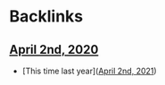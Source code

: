 
# Backlinks
## [April 2nd, 2020](<April 2nd, 2020.md>)
- [This time last year]([April 2nd, 2021](<April 2nd, 2021.md>))

